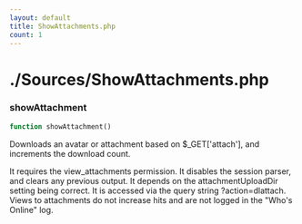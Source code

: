 ```yaml
---
layout: default
title: ShowAttachments.php
count: 1
---
```


# ./Sources/ShowAttachments.php

### showAttachment

```php
function showAttachment()
```
Downloads an avatar or attachment based on $_GET['attach'], and increments the download count.

It requires the view_attachments permission.
It disables the session parser, and clears any previous output.
It depends on the attachmentUploadDir setting being correct.
It is accessed via the query string ?action=dlattach.
Views to attachments do not increase hits and are not logged in the "Who's Online" log.


